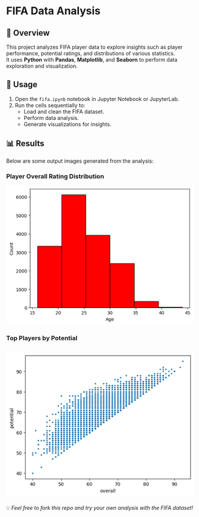 # FIFA Data Analysis

## 📌 Overview
This project analyzes FIFA player data to explore insights such as player performance, potential ratings, and distributions of various statistics.  
It uses **Python** with **Pandas**, **Matplotlib**, and **Seaborn** to perform data exploration and visualization.

## 🚀 Usage
1. Open the `fifa.ipynb` notebook in Jupyter Notebook or JupyterLab.
2. Run the cells sequentially to:
   - Load and clean the FIFA dataset.
   - Perform data analysis.
   - Generate visualizations for insights.

## 📊 Results
Below are some output images generated from the analysis:

### Player Overall Rating Distribution
![Age and Players](AgeandTheirFrequencies.png)

### Top Players by Potential
![scatter for Potential and overall rating](scatterplotforPotentialandOverallRating.png)
---
💡 *Feel free to fork this repo and try your own analysis with the FIFA dataset!*